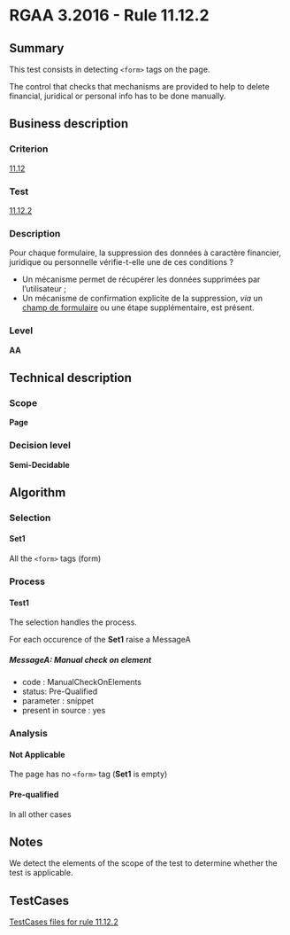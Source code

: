 # RGAA 3.2016 - Rule 11.12.2

## Summary
This test consists in detecting `<form>` tags on the page.

The control that checks that mechanisms are provided to help to delete financial, juridical or personal info has to be done manually.

## Business description

### Criterion
[11.12](http://references.modernisation.gouv.fr/rgaa-accessibilite/2016/criteres.html#crit-11-12)

### Test
[11.12.2](http://references.modernisation.gouv.fr/rgaa-accessibilite/2016/criteres.html#test-11-12-2)

### Description
<div lang="fr">Pour chaque formulaire, la suppression des donn&#xE9;es &#xE0; caract&#xE8;re financier, juridique ou personnelle v&#xE9;rifie-t-elle une de ces conditions&nbsp;? <ul><li>Un m&#xE9;canisme permet de r&#xE9;cup&#xE9;rer les donn&#xE9;es supprim&#xE9;es par l&#x2019;utilisateur&nbsp;;</li> <li>Un m&#xE9;canisme de confirmation explicite de la suppression, <i>via</i> un <a href="http://references.modernisation.gouv.fr/rgaa-accessibilite/glossaire.html#champ-de-saisie-de-formulaire">champ de formulaire</a> ou une &#xE9;tape suppl&#xE9;mentaire, est pr&#xE9;sent.</li> </ul></div>

### Level
**AA**

## Technical description

### Scope
**Page**

### Decision level
**Semi-Decidable**

## Algorithm

### Selection

#### Set1

All the `<form>` tags (form)

### Process

#### Test1

The selection handles the process.

For each occurence of the **Set1** raise a MessageA

##### MessageA: Manual check on element

-   code : ManualCheckOnElements
-   status: Pre-Qualified
-   parameter : snippet
-   present in source : yes

### Analysis

#### Not Applicable

The page has no `<form>` tag (**Set1** is empty)

#### Pre-qualified

In all other cases

## Notes

We detect the elements of the scope of the test to determine whether the
test is applicable.



##  TestCases

[TestCases files for rule 11.12.2](https://github.com/Asqatasun/Asqatasun/tree/develop/rules/rules-rgaa3.2016/src/test/resources/testcases/rgaa32016/Rgaa32016Rule111202/)


